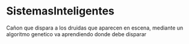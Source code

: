 # SistemasInteligentes
Cañon que dispara a los druidas que aparecen en escena, mediante un algoritmo genetico va aprendiendo donde debe disparar
